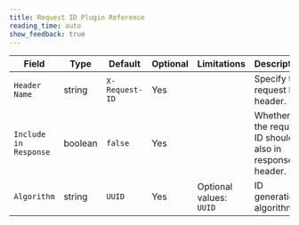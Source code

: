 ```yaml
---
title: Request ID Plugin Reference
reading_time: auto
show_feedback: true
---
```


| Field                 | Type    | Default        | Optional | Limitations             | Description                                            |
|-----------------------|---------|----------------|----------|-------------------------|--------------------------------------------------------|
| `Header Name`         | string  | `X-Request-ID` | Yes      |                         | Specify the request ID header.                         |
| `Include in Response` | boolean | `false`        | Yes      |                         | Whether the request ID should also in response header. |
| `Algorithm`           | string  | `UUID`         | Yes      | Optional values: `UUID` | ID generation algorithm.                               |
